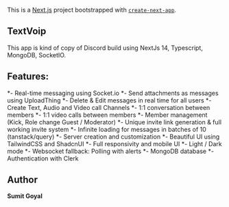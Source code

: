 This is a [Next.js](https://nextjs.org/) project bootstrapped with [`create-next-app`](https://github.com/vercel/next.js/tree/canary/packages/create-next-app).

## TextVoip
This app is kind of copy of Discord build using NextJs 14, Typescript, MongoDB, SocketIO.

## Features:
*- Real-time messaging using Socket.io
*- Send attachments as messages using UploadThing
*- Delete & Edit messages in real time for all users
*- Create Text, Audio and Video call Channels
*- 1:1 conversation between members
*- 1:1 video calls between members
*- Member management (Kick, Role change Guest / Moderator)
*- Unique invite link generation & full working invite system
*- Infinite loading for messages in batches of 10 (tanstack/query)
*- Server creation and customization
*- Beautiful UI using TailwindCSS and ShadcnUI
*- Full responsivity and mobile UI
*- Light / Dark mode
*- Websocket fallback: Polling with alerts
*- MongoDB database 
*- Authentication with Clerk

## Author
**Sumit Goyal**

